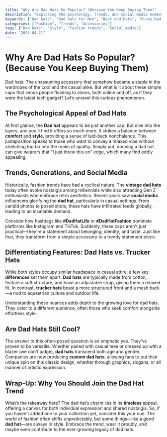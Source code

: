 ```yaml
---
title: "Why Are Dad Hats So Popular? (Because You Keep Buying Them)"
description: "Exploring the psychology, trends, and social media moments driving the popularity of dad hats across generations."
keywords: ["Dad hats", "Dad hats for Men", "Best dad hats", "Funny Dad hats", "Vintage dad hats"]
categories: ["Fashion", "Trends", "Accessories"]
tags: ["Dad hats", "Style", "Fashion trends", "Social media"]
date: "2025-04-21"
---
```


# Why Are Dad Hats So Popular? (Because You Keep Buying Them)

Dad hats. The unassuming accessory that somehow became a staple in the wardrobes of the cool and the casual alike. But what is it about these simple caps that sends people flocking to stores, both online and off, as if they were the latest tech gadget? Let’s unravel this curious phenomenon.

## The Psychological Appeal of Dad Hats

At first glance, the **Dad hat** appears to be just another cap. But dive into the layers, and you’ll find it offers so much more. It strikes a balance between **comfort** and **style**, providing a sense of laid-back nonchalance. This juxtaposition speaks to those who want to convey a relaxed vibe without stretching too far into the realm of apathy. Simply put, donning a dad hat can give wearers that "I just threw this on" edge, which many find oddly appealing.

## Trends, Generations, and Social Media

Historically, fashion trends have had a cyclical nature. The **vintage dad hats** today often evoke nostalgia among millennials while also attracting Gen Z enthusiasts who embrace retro aesthetics. Recent years saw **social media** influencers glorifying the **dad hat**, particularly in casual settings. From candid photos to posed shots, these hats have infiltrated feeds globally, leading to an insatiable demand.

Consider how hashtags like **#DadHatLife** or **#DadHatFashion** dominate platforms like Instagram and TikTok. Suddenly, these caps aren't just practical—they're a statement about belonging, identity, and taste. Just like that, they transform from a simple accessory to a trendy statement piece.

## Differentiating Features: Dad Hats vs. Trucker Hats

While both styles occupy similar headspace in casual attire, a few key **differences** set them apart. **Dad hats** are typically made from cotton, feature a soft structure, and have an adjustable strap, giving them a relaxed fit. In contrast, **trucker hats** boast a more structured front and a mesh back—a nod to equestrian culture and outdoor life.

Understanding these nuances adds depth to the growing love for dad hats. They cater to a different audience, often those who seek comfort alongside effortless style.

## Are Dad Hats Still Cool?

The answer to this often-posed question is an emphatic yes. They’ve proven to be versatile. Whether paired with casual tees or dressed up with a blazer (we don't judge), **dad hats** transcend both age and gender. Companies are now producing **custom dad hats**, allowing fans to put their unique spin on this classic design, whether through graphics, slogans, or all manner of artistic expression. 

## Wrap-Up: Why You Should Join the Dad Hat Trend 

What’s the takeaway here? The dad hat’s charm lies in its **timeless** appeal, offering a canvas for both individual expression and shared nostalgia. So, if you haven’t added one to your collection yet, consider this your cue. The world of fashion often shifts unpredictably, but some things—like a good **dad hat**—are always in style. Embrace the trend, wear it proudly, and maybe even contribute to the ever-growing legacy of dad hats.